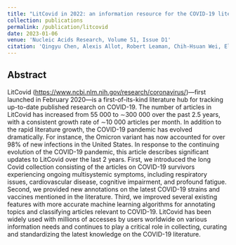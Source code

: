 ```yaml
---
title: "LitCovid in 2022: an information resource for the COVID-19 literature"
collection: publications
permalink: /publication/litcovid
date: 2023-01-06
venue: 'Nucleic Acids Research, Volume 51, Issue D1'
citation: 'Qingyu Chen, Alexis Allot, Robert Leaman, Chih-Hsuan Wei, Elaheh Aghaarabi, John J. Guerrerio, Lilly Xu, and Zhiyong Lu'
---
```

## Abstract
LitCovid (https://www.ncbi.nlm.nih.gov/research/coronavirus/)—first launched in February 2020—is a first-of-its-kind literature hub for tracking up-to-date published research on COVID-19. The number of articles in LitCovid has increased from 55 000 to ∼300 000 over the past 2.5 years, with a consistent growth rate of ∼10 000 articles per month. In addition to the rapid literature growth, the COVID-19 pandemic has evolved dramatically. For instance, the Omicron variant has now accounted for over 98% of new infections in the United States. In response to the continuing evolution of the COVID-19 pandemic, this article describes significant updates to LitCovid over the last 2 years. First, we introduced the long Covid collection consisting of the articles on COVID-19 survivors experiencing ongoing multisystemic symptoms, including respiratory issues, cardiovascular disease, cognitive impairment, and profound fatigue. Second, we provided new annotations on the latest COVID-19 strains and vaccines mentioned in the literature. Third, we improved several existing features with more accurate machine learning algorithms for annotating topics and classifying articles relevant to COVID-19. LitCovid has been widely used with millions of accesses by users worldwide on various information needs and continues to play a critical role in collecting, curating and standardizing the latest knowledge on the COVID-19 literature.
